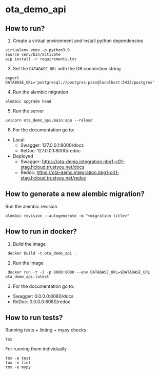 ota_demo_api
==================

How to run?
-----------
1. Create a virtual environment and install python dependencies
```
virtualenv venv -p python3.9
source venv/bin/activate
pip install -r requirements.txt
```



3. Set the `DATABASE_URL` with the DB connection string
```
export DATABASE_URL='postgresql://postgres:pass@localhost:5432/postgres'
```

4. Run the alembic migration
```
alembic upgrade head
```


5. Run the server
```
uvicorn ota_demo_api.main:app --reload
```

6. For the documentation go to:
  * Local
    * Swagger: 127.0.0.1:8000/docs
    * ReDoc: 127.0.0.1:8000/redoc
  * Deployed
    * Swagger: https://ota-demo.integration.nbg1-c01-stag.hcloud.trustyou.net/docs
    * Redoc: https://ota-demo.integration.nbg1-c01-stag.hcloud.trustyou.net/redoc  


How to generate a new alembic migration?
----------------------------------------
Run the alembic revision
```
alembic revision --autogenerate -m "<migration title>"
```



How to run in docker?
-----------
 1. Build the image
```
 docker build -t ota_demo_api .
```

 2. Run the image
```
 docker run -t -i -p 8080:8080 --env DATABASE_URL=$DATABASE_URL ota_demo_api:latest
```

 3. For the documentation go to:
   * Swagger: 0.0.0.0:8080/docs
   * ReDoc: 0.0.0.0:8080/redoc


How to run tests?
-----------------

Running tests + linting + mypy checks
```
tox
```

For running them individually
```
tox -e test
tox -e lint
tox -e mypy
```

